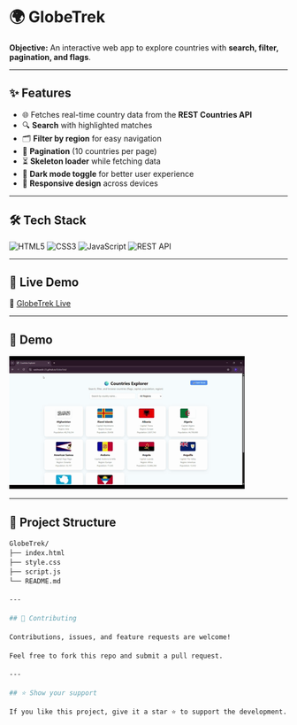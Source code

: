 # 🌍 GlobeTrek  

**Objective:** An interactive web app to explore countries with **search, filter, pagination, and flags**.  

---

## ✨ Features  
- 🌐 Fetches real-time country data from the **REST Countries API**  
- 🔍 **Search** with highlighted matches  
- 🗂️ **Filter by region** for easy navigation  
- 📄 **Pagination** (10 countries per page)  
- ⏳ **Skeleton loader** while fetching data  
- 🌙 **Dark mode toggle** for better user experience  
- 📱 **Responsive design** across devices  

---

## 🛠 Tech Stack  

![HTML5](https://img.shields.io/badge/HTML5-E34F26?style=for-the-badge&logo=html5&logoColor=white)
![CSS3](https://img.shields.io/badge/CSS3-1572B6?style=for-the-badge&logo=css3&logoColor=white)
![JavaScript](https://img.shields.io/badge/JavaScript-F7DF1E?style=for-the-badge&logo=javascript&logoColor=black)
![REST API](https://img.shields.io/badge/REST%20Countries%20API-25D366?style=for-the-badge&logo=world&logoColor=white)

---

## 🚀 Live Demo  
🔗 [GlobeTrek Live](https://vaishnaviiii-23.github.io/GlobeTrek)  

---

## 🎥 Demo  

![GlobeTrek Demo](screenshots/demo.gif)
 

---

## 📂 Project Structure  

```bash
GlobeTrek/
├── index.html
├── style.css
├── script.js
└── README.md

---

## 🤝 Contributing

Contributions, issues, and feature requests are welcome!

Feel free to fork this repo and submit a pull request.

---

## ⭐ Show your support

If you like this project, give it a star ⭐ to support the development.